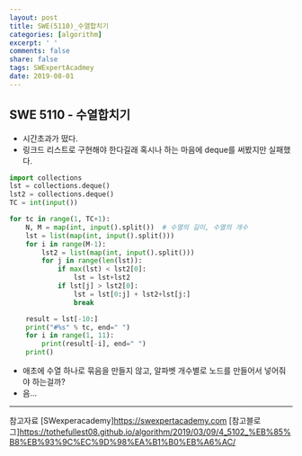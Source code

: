 ```yaml
---
layout: post
title: SWE(5110)_수열합치기
categories: [algorithm]
excerpt: ' '
comments: false
share: false
tags: SWExpertAcadmey
date: 2019-08-01
---
```


## SWE 5110 - 수열합치기

- 시간초과가 떴다.
- 링크드 리스트로 구현해야 한다길래 혹시나 하는 마음에 deque를 써봤지만 실패했다.

```python
import collections
lst = collections.deque()
lst2 = collections.deque()
TC = int(input())

for tc in range(1, TC+1):
    N, M = map(int, input().split())  # 수열의 길이, 수열의 개수
    lst = list(map(int, input().split()))
    for i in range(M-1):
        lst2 = list(map(int, input().split()))
        for j in range(len(lst)):
            if max(lst) < lst2[0]:
                lst = lst+lst2
            if lst[j] > lst2[0]:
                lst = lst[0:j] + lst2+lst[j:]
                break

    result = lst[-10:]
    print("#%s" % tc, end=" ")
    for i in range(1, 11):
        print(result[-i], end=" ")
    print()

```

- 애초에 수열 하나로 묶음을 만들지 않고, 알파벳 개수별로 노드를 만들어서 넣어줘야 하는걸까?
- 음...

---

참고자료
[SWexperacademy]<https://swexpertacademy.com>
[참고블로그]<https://tothefullest08.github.io/algorithm/2019/03/09/4_5102_%EB%85%B8%EB%93%9C%EC%9D%98%EA%B1%B0%EB%A6%AC/>
